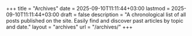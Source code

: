 +++
title = "Archives"
date = 2025-09-10T11:11:44+03:00
lastmod = 2025-09-10T11:11:44+03:00
draft = false
description = "A chronological list of all posts published on the site. Easily find and discover past articles by topic and date."
layout = "archives"
url = "/archives/"
+++